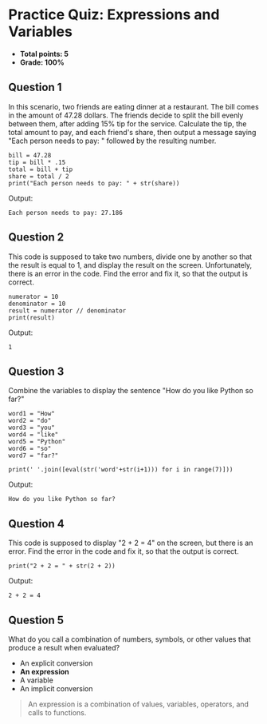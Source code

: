 # Practice Quiz: Expressions and Variables
* **Total points: 5**
* **Grade: 100%**

## Question 1

In this scenario, two friends are eating dinner at a restaurant. The bill comes in the amount of 47.28 dollars. The friends decide to split the bill evenly between them, after adding 15% tip for the service. Calculate the tip, the total amount to pay, and each friend's share, then output a message saying "Each person needs to pay: " followed by the resulting number.

```
bill = 47.28
tip = bill * .15
total = bill + tip
share = total / 2
print("Each person needs to pay: " + str(share))
```

Output:

```
Each person needs to pay: 27.186
```

## Question 2

This code is supposed to take two numbers, divide one by another so that the result is equal to 1, and display the result on the screen. Unfortunately, there is an error in the code. Find the error and fix it, so that the output is correct.

```
numerator = 10
denominator = 10
result = numerator // denominator
print(result)
```

Output:

```
1
```

## Question 3

Combine the variables to display the sentence "How do you like Python so far?"

```
word1 = "How"
word2 = "do"
word3 = "you"
word4 = "like"
word5 = "Python"
word6 = "so"
word7 = "far?"

print(' '.join([eval(str('word'+str(i+1))) for i in range(7)]))
```

Output:

```
How do you like Python so far?
```

## Question 4

This code is supposed to display "2 + 2 = 4" on the screen, but there is an error. Find the error in the code and fix it, so that the output is correct.

```
print("2 + 2 = " + str(2 + 2))
```

Output:

```
2 + 2 = 4   
```

## Question 5

What do you call a combination of numbers, symbols, or other values that produce a result when evaluated?
* An explicit conversion
* **An expression**
* A variable
* An implicit conversion

> An expression is a combination of values, variables, operators, and calls to functions.